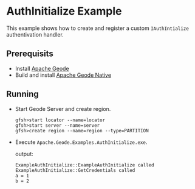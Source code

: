 ﻿# AuthInitialize Example
This example shows how to create and register a custom `IAuthIntialize` authentivation
handler. 

## Prerequisits
* Install [Apache Geode](https://geode.apache.org)
* Build and install [Apache Geode Native](https://github.com/apache/geode-native)

## Running
* Start Geode Server and create region.
  ```
  gfsh>start locator --name=locator
  gfsh>start server --name=server
  gfsh>create region --name=region --type=PARTITION
  ```
* Execute `Apache.Geode.Examples.AuthInitialize.exe`.
  
  output:
  ```
  ExampleAuthInitialize::ExampleAuthInitialize called
  ExampleAuthInitialize::GetCredentials called
  a = 1
  b = 2
  ```
